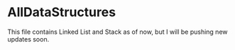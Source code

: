 # AllDataStructures
This file contains Linked List and Stack as of now, but I will be pushing new updates soon.
